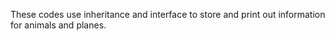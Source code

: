 These codes use inheritance and interface to store and print out information for animals and planes.
